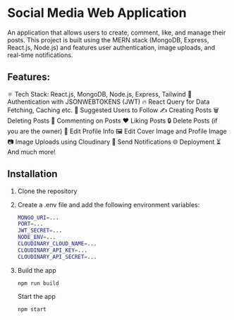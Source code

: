 # Social Media Web Application 

An application that allows users to create, comment, like, and manage their posts. This project is built using the MERN stack (MongoDB, Express, React.js, Node.js) and features user authentication, image uploads, and real-time notifications.

## Features:

⚛️ Tech Stack: React.js, MongoDB, Node.js, Express, Tailwind
🔐 Authentication with JSONWEBTOKENS (JWT)
🔥 React Query for Data Fetching, Caching etc.
👥 Suggested Users to Follow
✍️ Creating Posts
🗑️ Deleting Posts
💬 Commenting on Posts
❤️ Liking Posts
🔒 Delete Posts (if you are the owner)
📝 Edit Profile Info
🖼️ Edit Cover Image and Profile Image
📷 Image Uploads using Cloudinary
🔔 Send Notifications
🌐 Deployment
⏳ And much more!

## Installation

1. Clone the repository
2. Create a .env file and add the following environment variables:
   ```bash
   MONGO_URI=...
   PORT=...
   JWT_SECRET=...
   NODE_ENV=...
   CLOUDINARY_CLOUD_NAME=...
   CLOUDINARY_API_KEY=...
   CLOUDINARY_API_SECRET=...
   
3. Build the app

   ```shell
   npm run build
   ```

    Start the app

   ```shell
   npm start
   ```   

